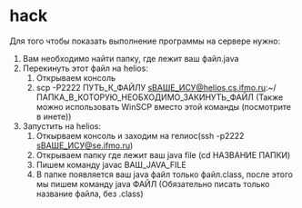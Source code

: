 # hack
Для того чтобы показать выполнение программы на сервере нужно:
1) Вам необходимо найти папку, где лежит ваш файл.java
2) Перекинуть этот файл на helios:
	1) Открываем консоль
	2) scp -P2222 ПУТЬ_К_ФАЙЛУ sВАШЕ_ИСУ@helios.cs.ifmo.ru:~/ПАПКА_В_КОТОРУЮ_НЕОБХОДИМО_ЗАКИНУТЬ_ФАЙЛ
	(Также можно использовать WinSCP вместо этой команды (посмотрите в инете))
3) Запустить на helios:
	1) Откырваем консоль и заходим на гелиос(ssh -p2222 sВАШЕ_ИСУ@se.ifmo.ru)
	2) Открываем папку где лежит ваш java file (cd НАЗВАНИЕ ПАПКИ)
	3) Пишем команду javac ВАШ_JAVA_FILE
	4) В папке появляется ваш java файл только файл.class, после этого мы пишем команду java ФАЙЛ 
	(Обязательно писать только название файла, без .class)